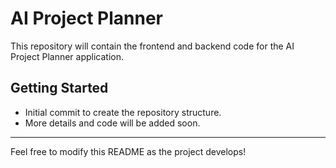 # AI Project Planner

This repository will contain the frontend and backend code for the AI Project Planner application.

## Getting Started

- Initial commit to create the repository structure.
- More details and code will be added soon.

---

Feel free to modify this README as the project develops!
